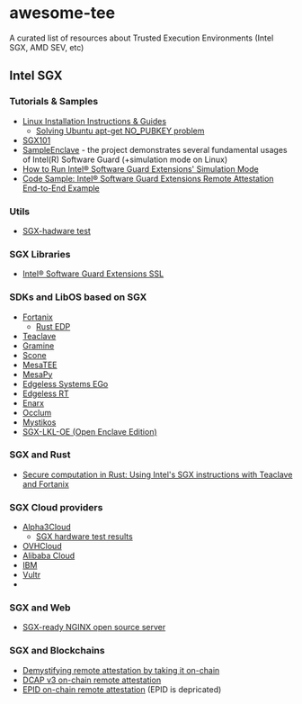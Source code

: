 # awesome-tee
A curated list of resources about Trusted Execution Environments (Intel SGX, AMD SEV, etc)

## Intel SGX
### Tutorials & Samples
- [Linux Installation Instructions & Guides](https://download.01.org/intel-sgx/latest/linux-latest/docs)
   - [Solving Ubuntu apt-get NO_PUBKEY problem](https://github.com/akalmykov/awesome-tee/blob/main/intel-sgx-apt-repo-ubuntu.md)
- [SGX101](https://sgx101.gitbook.io/sgx101/)
- [SampleEnclave](https://github.com/intel/linux-sgx/tree/master/SampleCode/SampleEnclave) - the project demonstrates several fundamental usages of Intel(R) Software Guard (+simulation mode on Linux)
- [How to Run Intel® Software Guard Extensions' Simulation Mode](https://www.intel.com/content/www/us/en/developer/articles/training/usage-of-simulation-mode-in-sgx-enhanced-application.html)
- [Code Sample: Intel® Software Guard Extensions Remote Attestation End-to-End Example](https://www.intel.com/content/www/us/en/developer/articles/code-sample/software-guard-extensions-remote-attestation-end-to-end-example.html)
### Utils
- [SGX-hadware test](https://github.com/ayeks/SGX-hardware)

### SGX Libraries
- [Intel® Software Guard Extensions SSL](https://github.com/intel/intel-sgx-ssl)

### SDKs and LibOS based on SGX
- [Fortanix](https://www.fortanix.com/intel-sgx)
   - [Rust EDP](https://edp.fortanix.com/docs/)
- [Teaclave](https://teaclave.apache.org/)
- [Gramine](https://gramineproject.io/)
- [Scone](https://scontain.com/index.html?lang=en)
- [MesaTEE](https://anquan.baidu.com/product/mesatee)
- [MesaPy](https://github.com/mesalock-linux/mesapy)
- [Edgeless Systems EGo](https://www.edgeless.systems/products/ego/)
- [Edgeless RT](https://github.com/edgelesssys/edgelessrt)
- [Enarx](https://enarx.dev/)
- [Occlum](https://github.com/occlum/occlum)
- [Mystikos](https://github.com/deislabs/mystikos)
- [SGX-LKL-OE (Open Enclave Edition)](https://github.com/lsds/sgx-lkl)

### SGX and Rust
- [Secure computation in Rust: Using Intel's SGX instructions with Teaclave and Fortanix](https://blog.lambdaclass.com/secure-computation-in-rust-using-intels-sgx-instructions-with-teaclave-and-fortanix)

### SGX Cloud providers
- [Alpha3Cloud](https://alpha3cloud.com/public-cloud/compute/intel-sgx/)
   - [SGX hardware test results](https://github.com/akalmykov/awesome-tee/blob/main/sgx-hardware-Alpha3Cloud.md)
- [OVHCloud](https://www.ovhcloud.com/en/bare-metal/uc-confidential-computing/)
- [Alibaba Cloud](https://www.alibabacloud.com/help/en/ecs/user-guide/build-an-sgx-encrypted-computing-environment)
- [IBM](https://cloud.ibm.com/docs/bare-metal?topic=bare-metal-bm-server-provision-sgx)
- [Vultr](https://zenlot.medium.com/intel-sgx-development-on-vultr-30cdfd5c9754)
- 
### SGX and Web
- [SGX-ready NGINX open source server](https://github.com/enclaive/enclaive-docker-nginx-sgx)
 
### SGX and Blockchains
- [Demystifying remote attestation by taking it on-chain](https://collective.flashbots.net/t/demystifying-remote-attestation-by-taking-it-on-chain/2629)
- [DCAP v3 on-chain remote attestation](https://github.com/automata-network/automata-dcap-v3-attestation)
- [EPID on-chain remote attestation](https://github.com/PufferFinance/rave/) (EPID is depricated)



